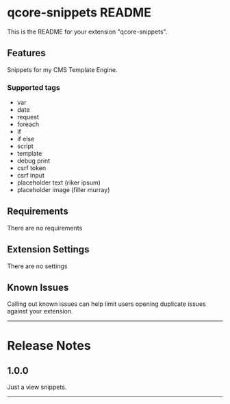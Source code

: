 # qcore-snippets README

This is the README for your extension "qcore-snippets".

## Features

Snippets for my CMS Template Engine.

### Supported tags

* var
* date
* request
* foreach
* if
* if else
* script
* template
* debug print
* csrf token
* csrf input
* placeholder text (riker ipsum)
* placeholder image (filler murray)

## Requirements

There are no requirements

## Extension Settings

There are no settings

## Known Issues

Calling out known issues can help limit users opening duplicate issues against your extension.


-----------------------------------------------------------------------------------------------------------

# Release Notes


## 1.0.0

Just a view snippets.


-----------------------------------------------------------------------------------------------------------


